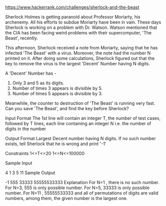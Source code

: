 https://www.hackerrank.com/challenges/sherlock-and-the-beast

Sherlock Holmes is getting paranoid about Professor Moriarty, his archenemy. All his efforts to subdue Moriarty have been in vain. These days Sherlock is working on a problem with Dr. Watson. Watson mentioned that the CIA has been facing weird problems with their supercomputer, 'The Beast', recently.

This afternoon, Sherlock received a note from Moriarty, saying that he has infected 'The Beast' with a virus. Moreover, the note had the number N printed on it. After doing some calculations, Sherlock figured out that the key to remove the virus is the largest 'Decent' Number having N digits.

A 'Decent' Number has -
1. Only 3 and 5 as its digits.
2. Number of times 3 appears is divisible by 5.
3. Number of times 5 appears is divisible by 3.

Meanwhile, the counter to destruction of 'The Beast' is running very fast. Can you save 'The Beast', and find the key before Sherlock?

Input Format
The 1st line will contain an integer T, the number of test cases, followed by T lines, each line containing an integer N i.e. the number of digits in the number 

Output Format
Largest Decent number having N digits. If no such number exists, tell Sherlock that he is wrong and print '-1' 

Constraints
1<=T<=20
1<=N<=100000


Sample Input

4
1
3
5
11
Sample Output

-1
555
33333
55555533333
Explanation
For N=1 , there is no such number. 
For N=3, 555 is only possible number.
For N=5, 33333 is only possible number.
For N=11 , 55555533333 and all of permutations of digits are valid numbers, among them, the given number is the largest one.